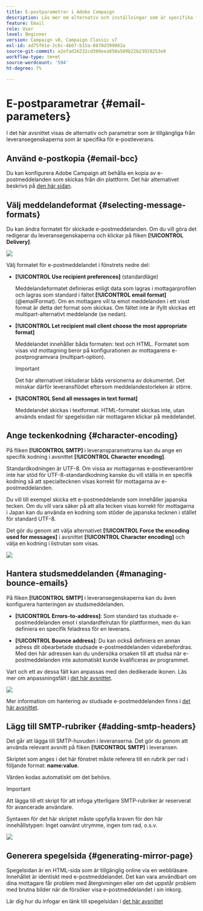 ```yaml
---
title: E-postparametrar i Adobe Campaign
description: Läs mer om alternativ och inställningar som är specifika för e-postleverans i Adobe Campaign.
feature: Email
role: User
level: Beginner
version: Campaign v8, Campaign Classic v7
exl-id: ad75f01e-2c6c-4607-b15a-8870d399002a
source-git-commit: a2efad26232cd380eea850a589b22b23928253e8
workflow-type: tm+mt
source-wordcount: '594'
ht-degree: 7%

---
```


# E-postparametrar {#email-parameters}

I det här avsnittet visas de alternativ och parametrar som är tillgängliga från leveransegenskaperna som är specifika för e-postleverans.

## Använd e-postkopia {#email-bcc}

Du kan konfigurera Adobe Campaign att behålla en kopia av e-postmeddelanden som skickas från din plattform. Det här alternativet beskrivs på [den här sidan](email-bcc.md).

## Välj meddelandeformat {#selecting-message-formats}

Du kan ändra formatet för skickade e-postmeddelanden. Om du vill göra det redigerar du leveransegenskaperna och klickar på fliken **[!UICONTROL Delivery]**.

![](assets/email-message-format.png)

Välj formatet för e-postmeddelandet i fönstrets nedre del:

* **[!UICONTROL Use recipient preferences]** (standardläge)

  Meddelandeformatet definieras enligt data som lagras i mottagarprofilen och lagras som standard i fältet **[!UICONTROL email format]** (@emailFormat). Om en mottagare vill ta emot meddelanden i ett visst format är detta det format som skickas. Om fältet inte är ifyllt skickas ett multipart-alternativt meddelande (se nedan).

* **[!UICONTROL Let recipient mail client choose the most appropriate format]**

  Meddelandet innehåller båda formaten: text och HTML. Formatet som visas vid mottagning beror på konfigurationen av mottagarens e-postprogramvara (multipart-option).

  >[!IMPORTANT]
  >
  >Det här alternativet inkluderar båda versionerna av dokumentet. Det minskar därför leveransflödet eftersom meddelandestorleken är större.

* **[!UICONTROL Send all messages in text format]**

  Meddelandet skickas i textformat. HTML-formatet skickas inte, utan används endast för spegelsidan när mottagaren klickar på meddelandet.

<!--
>[!NOTE]
>
>For more on defining the email content, see [this section]().-->

## Ange teckenkodning {#character-encoding}

På fliken **[!UICONTROL SMTP]** i leveransparametrarna kan du ange en specifik kodning i avsnittet **[!UICONTROL Character encoding]**.

Standardkodningen är UTF-8. Om vissa av mottagarnas e-postleverantörer inte har stöd för UTF-8-standardkodning kanske du vill ställa in en specifik kodning så att specialtecknen visas korrekt för mottagarna av e-postmeddelanden.

Du vill till exempel skicka ett e-postmeddelande som innehåller japanska tecken. Om du vill vara säker på att alla tecken visas korrekt för mottagarna i Japan kan du använda en kodning som stöder de japanska tecknen i stället för standard UTF-8.

Det gör du genom att välja alternativet **[!UICONTROL Force the encoding used for messages]** i avsnittet **[!UICONTROL Character encoding]** och välja en kodning i listrutan som visas.

![](assets/email-smtp-encoding.png)

## Hantera studsmeddelanden {#managing-bounce-emails}

På fliken **[!UICONTROL SMTP]** i leveransegenskaperna kan du även konfigurera hanteringen av studsmeddelanden.

* **[!UICONTROL Errors-to-address]**: Som standard tas studsade e-postmeddelanden emot i standardfelrutan för plattformen, men du kan definiera en specifik feladress för en leverans.

* **[!UICONTROL Bounce address]**: Du kan också definiera en annan adress dit obearbetade studsade e-postmeddelanden vidarebefordras. Med den här adressen kan du undersöka orsaken till att studsa när e-postmeddelanden inte automatiskt kunde kvalificeras av programmet.

Vart och ett av dessa fält kan anpassas med den dedikerade ikonen. Läs mer om anpassningsfält i [det här avsnittet](personalization-fields.md).

![](assets/email-smtp-bounce.png)

Mer information om hantering av studsade e-postmeddelanden finns i [det här avsnittet](delivery-failures.md#bounce-mail-management).

## Lägg till SMTP-rubriker {#adding-smtp-headers}

Det går att lägga till SMTP-huvuden i leveranserna. Det gör du genom att använda relevant avsnitt på fliken **[!UICONTROL SMTP]** i leveransen.

Skriptet som anges i det här fönstret måste referera till en rubrik per rad i följande format: **name:value**.

Värden kodas automatiskt om det behövs.

>[!IMPORTANT]
>
>Att lägga till ett skript för att infoga ytterligare SMTP-rubriker är reserverat för avancerade användare.
>
>Syntaxen för det här skriptet måste uppfylla kraven för den här innehållstypen: Inget oanvänt utrymme, ingen tom rad, o.s.v.

![](assets/email-smtp-headers.png)


## Generera spegelsida {#generating-mirror-page}

Spegelsidan är en HTML-sida som är tillgänglig online via en webbläsare. Innehållet är identiskt med e-postmeddelandet. Det kan vara användbart om dina mottagare får problem med återgivningen eller om det uppstår problem med brutna bilder när de försöker visa e-postmeddelandet i sin inkorg.

Lär dig hur du infogar en länk till spegelsidan i [det här avsnittet](mirror-page.md)
